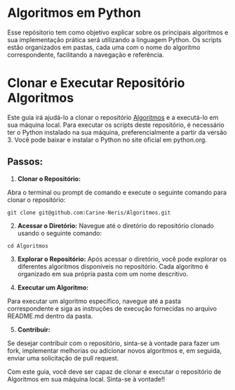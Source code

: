 # Algoritmos em Python

Esse repósitorio tem como objetivo explicar sobre os principais algoritmos e sua implementação prática será utilizando a linguagem Python.
Os scripts estão organizados em pastas, cada uma com o nome do algoritmo correspondente, facilitando a navegação e referência.

Clonar e Executar Repositório Algoritmos
===

Este guia irá ajudá-lo a clonar o repositório [Algoritmos](https://github.com/Carine-Neris/Algoritmos) e a executá-lo em sua máquina local. Para executar os scripts deste repositório, é necessário ter o Python instalado na sua máquina, preferencialmente a partir da versão 3. Você pode baixar e instalar o Python no site oficial em python.org.

Passos:
---

1. **Clonar o Repositório:**

Abra o terminal ou prompt de comando e execute o seguinte comando para clonar o repositório:

```
git clone git@github.com:Carine-Neris/Algoritmos.git
```

2. **Acessar o Diretório:**
Navegue até o diretório do repositório clonado usando o seguinte comando:
```
cd Algoritmos
```

3. **Explorar o Repositório:**
Após acessar o diretório, você pode explorar os diferentes algoritmos disponíveis no repositório. Cada algoritmo é organizado em sua própria pasta com um nome descritivo.

4. **Executar um Algoritmo:**
   
Para executar um algoritmo específico, navegue até a pasta correspondente e siga as instruções de execução fornecidas no arquivo README.md dentro da pasta.

5. **Contribuir:**
   
Se desejar contribuir com o repositório, sinta-se à vontade para fazer um fork, implementar melhorias ou adicionar novos algoritmos e, em seguida, enviar uma solicitação de pull request.

Com este guia, você deve ser capaz de clonar e executar o repositório de Algoritmos em sua máquina local. Sinta-se à vontade!!
